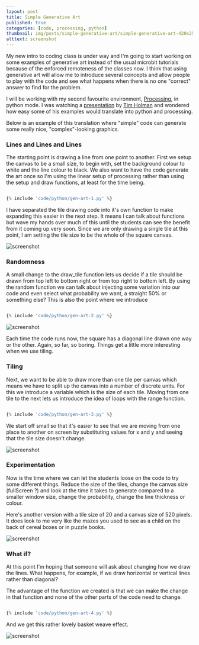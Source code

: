 ```yaml
---
layout: post
title: Simple Generative Art
published: true
categories: [code, processing, python]
thumbnail: img/posts/simple-generative-art/simple-generative-art-420x255.webp
alttext: screenshot
---
```


My new intro to coding class is under way and I'm going to start working on some examples of generative art instead of the usual microbit tutorials because of the 
enforced remoteness of the classes now. I think that using generative art will allow me to introduce several concepts and allow people to play with the code and 
see what happens when there is no one "correct" answer to find for the problem. 

I will be working with my second favourite environment, <a href="https://processing.org/">Processing</a>, in python mode. I was watching a <a href="https://youtu.be/4Se0_w0ISYk">presentation</a> by 
<a href="https://tholman.com">Tim Holman</a> and wondered how easy some of his examples would translate into python and processing. 

Below is an example of this translation where "simple" code can generate some really nice, "complex"-looking graphics.


### Lines and Lines and Lines

The starting point is drawing a line from one point to another. First we setup the canvas to be a small size, to begin with, set the background colour to white 
and the line colour to black. We also want to have the code generate the art once so I'm using the linear setup of processing rather than using the setup and draw functions, 
at least for the time being.

```python

{% include 'code/python/gen-art-1.py' %}

```

I have separated the tile drawing code into it's own function to make expanding this easier in the next step. It means I can talk about functions but wave my hands over much of this until 
the students can see the benefit from it coming up very soon. Since we are only drawing a single tile at this point, I am setting the tile size to be the whole of the square canvas.


![screenshot](/img/posts/simple-generative-art/art-1.webp)


### Randomness

A small change to the draw_tile function lets us decide if a tile should be drawn from top left to bottom right or from top right to bottom left. By using the random function 
we can talk about injecting some variation into our code and even select what probability we want, a straight 50% or something else? This is also the point where we introduce 

```python

{% include 'code/python/gen-art-2.py' %}

```

![screenshot](/img/posts/simple-generative-art/art-2.webp)

Each time the code runs now, the square has a diagonal line drawn one way or the other. Again, so far, so boring. Things get a little more interesting when we use tiling.


### Tiling

Next, we want to be able to draw more than one tile per canvas which means we have to split up the canvas into a number of discrete units. For this we 
introduce a variable which is the size of each tile. Moving from one tile to the next lets us introduce the idea of loops with the range function. 

```python

{% include 'code/python/gen-art-3.py' %}

```

We start off 
small so that it's easier to see that we are moving from one place to another on screen by substituting values for x and y and seeing that the tile size doesn't change. 


![screenshot](/img/posts/simple-generative-art/art-3.webp)


### Experimentation

Now is the time where we can let the students loose on the code to try some different things. Reduce the size of the tiles, change the canvas size (fullScreen ?) and look at the time it 
takes to generate compared to a smaller window size, change the probability, change the line thickness or colour. 

Here's another version with a tile size of 20 and a canvas size of 520 pixels. It does look to me very like the mazes you used to see as a child on the back of cereal boxes 
or in puzzle books. 

![screenshot](/img/posts/simple-generative-art/art-4.webp)


### What if?

At this point I'm hoping that someone will ask about changing how we draw the lines. What happens, for example, if we draw horizontal or vertical lines rather than 
diagonal? 

The advantage of the function we created is that we can make the change in that function and none of the other parts of the code need to change. 

```python

{% include 'code/python/gen-art-4.py' %}

```


And we get this rather lovely basket weave effect.


![screenshot](/img/posts/simple-generative-art/art-5.webp)
